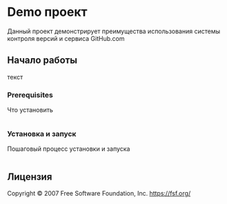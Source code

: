 # Demo проект

Данный проект демонстрирует преимущества использования системы контроля версий и сервиса GitHub.com

## Начало работы

текст

### Prerequisites

Что установить

```
```

### Установка и запуск

Пошаговый процесс установки и запуска

```
```

## Лицензия

Copyright © 2007 Free Software Foundation, Inc. <https://fsf.org/>
